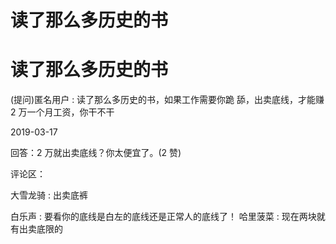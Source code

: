 # 读了那么多历史的书

# 读了那么多历史的书

(提问)匿名用户 : 读了那么多历史的书，如果工作需要你跪 舔，出卖底线，才能赚 2 万一个月工资，你干不干

2019-03-17

回答：2 万就出卖底线？你太便宜了。(2 赞)

评论区：

大雪龙骑 : 出卖底裤

白乐声 : 要看你的底线是白左的底线还是正常人的底线了！ 哈里菠菜 : 现在两块就有出卖底限的
